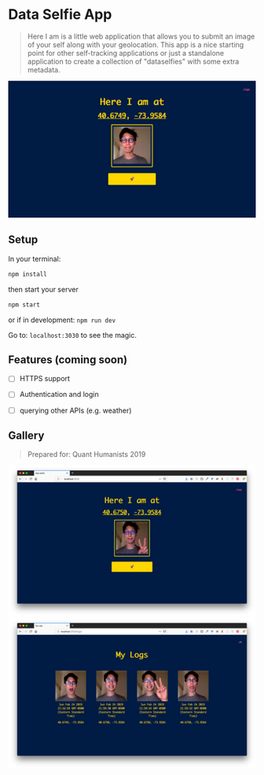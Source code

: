 # Data Selfie App
> Here I am is a little web application that allows you to submit an image of your self along with your geolocation. This app is a nice starting point for other self-tracking applications or just a standalone application to create a collection of "dataselfies" with some extra metadata.

![](assets/cover.png)


## Setup

In your terminal:
```sh
npm install
```

then start your server
```sh
npm start
```
or if in development: `npm run dev`

Go to: `localhost:3030` to see the magic.

## Features (coming soon)

- [ ] HTTPS support
- [ ] Authentication and login
- [ ] querying other APIs (e.g. weather)


## Gallery
> Prepared for: Quant Humanists 2019

![send a photo!](assets/entry-page.png)
![view your posts](assets/logs-page.png)

